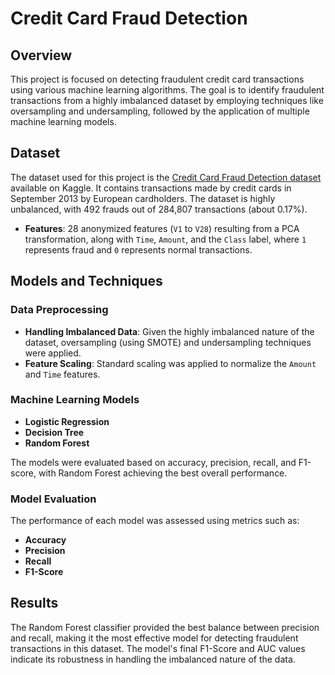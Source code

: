 
# Credit Card Fraud Detection

## Overview
This project is focused on detecting fraudulent credit card transactions using various machine learning algorithms. The goal is to identify fraudulent transactions from a highly imbalanced dataset by employing techniques like oversampling and undersampling, followed by the application of multiple machine learning models.

## Dataset
The dataset used for this project is the [Credit Card Fraud Detection dataset](https://www.kaggle.com/mlg-ulb/creditcardfraud) available on Kaggle. It contains transactions made by credit cards in September 2013 by European cardholders. The dataset is highly unbalanced, with 492 frauds out of 284,807 transactions (about 0.17%).

- **Features**: 28 anonymized features (`V1` to `V28`) resulting from a PCA transformation, along with `Time`, `Amount`, and the `Class` label, where `1` represents fraud and `0` represents normal transactions.

## Models and Techniques

### Data Preprocessing
- **Handling Imbalanced Data**: Given the highly imbalanced nature of the dataset, oversampling (using SMOTE) and undersampling techniques were applied.
- **Feature Scaling**: Standard scaling was applied to normalize the `Amount` and `Time` features.

### Machine Learning Models
- **Logistic Regression**
- **Decision Tree**
- **Random Forest**

The models were evaluated based on accuracy, precision, recall, and F1-score, with Random Forest achieving the best overall performance.

### Model Evaluation
The performance of each model was assessed using metrics such as:

- **Accuracy**
- **Precision**
- **Recall**
- **F1-Score**

## Results
The Random Forest classifier provided the best balance between precision and recall, making it the most effective model for detecting fraudulent transactions in this dataset. The model's final F1-Score and AUC values indicate its robustness in handling the imbalanced nature of the data.



